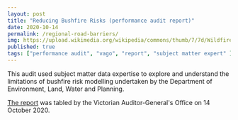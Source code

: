 ```yaml
---
layout: post
title: "Reducing Bushfire Risks (performance audit report)"
date: 2020-10-14
permalink: /regional-road-barriers/
img: https://upload.wikimedia.org/wikipedia/commons/thumb/7/7d/Wildfire_From_The_Air.jpg/640px-Wildfire_From_The_Air.jpg
published: true
tags: ["performance audit", "vago", "report", "subject matter expert" ]
---
```


This audit used subject matter data expertise to explore and understand the limitations of bushfire risk modelling undertaken by the Department of Environment, Land, Water and Planning.

[The report](https://www.audit.vic.gov.au/report/reducing-bushfire-risks?) was tabled by the Victorian Auditor-General's Office on 14 October 2020.
